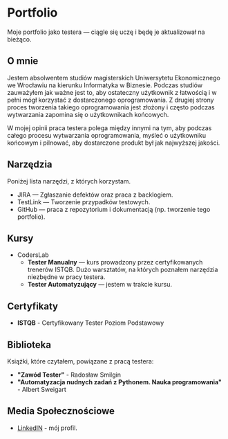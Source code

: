 # Portfolio
Moje portfolio jako testera — ciągle się uczę i będę je aktualizował na bieżąco.

## O mnie

Jestem absolwentem studiów magisterskich Uniwersytetu Ekonomicznego we Wrocławiu na kierunku Informatyka w Biznesie.
Podczas studiów zauważyłem jak ważne jest to, aby ostateczny użytkownik z łatwością i w pełni mógł korzystać z dostarczonego oprogramowania. Z drugiej strony proces tworzenia takiego oprogramowania jest złożony i często podczas wytwarzania zapomina się o użytkownikach końcowych.

W mojej opinii praca testera polega między innymi na tym, aby podczas całego procesu wytwarzania oprogramowania, myśleć o użytkowniku końcowym i pilnować, aby dostarczone produkt był jak najwyższej jakości.

## Narzędzia 

Poniżej lista narzędzi, z których korzystam.

* JIRA — Zgłaszanie defektów oraz praca z backlogiem.
* TestLink — Tworzenie przypadków testowych.
* GitHub — praca z repozytorium i dokumentacją (np. tworzenie tego portfolio).

## Kursy

* CodersLab
  * **Tester Manualny** — kurs prowadzony przez certyfikowanych trenerów ISTQB. Dużo warsztatów, na których poznałem narzędzia niezbędne w pracy testera.
  * **Tester Automatyzujący** — jestem w trakcie kursu. 

## Certyfikaty

* **ISTQB** - Certyfikowany Tester Poziom Podstawowy

## Biblioteka

Książki, które czytałem, powiązane z pracą testera:

* **"Zawód Tester"** - Radosław Smilgin
* **"Automatyzacja nudnych zadań z Pythonem. Nauka programowania"** - Albert Sweigart

## Media Społecznościowe

* [LinkedIN](www.linkedin.com/in/marcin-gaweł) - mój profil.
